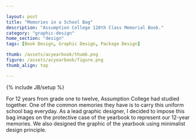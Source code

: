 ```yaml
---

layout: post
title: "Memories in a School Bag"
description: "Assumption College 120th Class Memorial Book."
category: "graphic-design"
home_section: "design"
tags: [Book Design, Graphic Design, Package Design]

thumb: /assets/acyearbook/thumb.png
figure: /assets/acyearbook/figure.png
thumb_align: top

---
```

{% include JB/setup %}

For 12 years from grade one to twelve, Assumption College had studied together.  One of the common memories they have is to carry this uniform school bag everyday.   As a lead graphic designer, I decided to impose this bag images on the protective case of the yearbook to represent our 12-year memories.  We also designed the graphic of the yearbook using minimalist design principle.